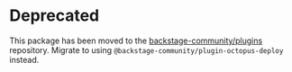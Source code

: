 # Deprecated

This package has been moved to the [backstage-community/plugins](https://github.com/backstage/community-plugins) repository. Migrate to using `@backstage-community/plugin-octopus-deploy` instead.

